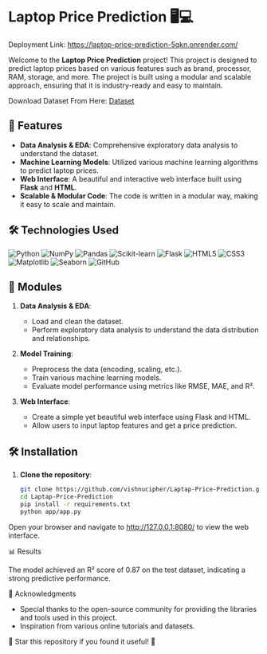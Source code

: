 # Laptop Price Prediction 🖥💻

Deployment Link: https://laptop-price-prediction-5qkn.onrender.com/

Welcome to the **Laptop Price Prediction** project! This project is designed to predict laptop prices based on various features such as brand, processor, RAM, storage, and more. The project is built using a modular and scalable approach, ensuring that it is industry-ready and easy to maintain.

Download Dataset From Here: [Dataset](https://github.com/vishnucipher/Laptop-Price-Prediction/blob/main/notebook/data/raw.csv) 

## 🚀 Features

- **Data Analysis & EDA**: Comprehensive exploratory data analysis to understand the dataset.
- **Machine Learning Models**: Utilized various machine learning algorithms to predict laptop prices.
- **Web Interface**: A beautiful and interactive web interface built using **Flask** and **HTML**.
- **Scalable & Modular Code**: The code is written in a modular way, making it easy to scale and maintain.

## 🛠️ Technologies Used

<p align="left">
  <img src="https://img.shields.io/badge/Python-3776AB?style=for-the-badge&logo=python&logoColor=white" alt="Python" />
  <img src="https://img.shields.io/badge/Numpy-013243?style=for-the-badge&logo=numpy&logoColor=white" alt="NumPy" />
  <img src="https://img.shields.io/badge/Pandas-150458?style=for-the-badge&logo=pandas&logoColor=white" alt="Pandas" />
  <img src="https://img.shields.io/badge/Scikit_Learn-F7931E?style=for-the-badge&logo=scikit-learn&logoColor=white" alt="Scikit-learn" />
  <img src="https://img.shields.io/badge/Flask-000000?style=for-the-badge&logo=flask&logoColor=white" alt="Flask" />
  <img src="https://img.shields.io/badge/HTML5-E34F26?style=for-the-badge&logo=html5&logoColor=white" alt="HTML5" />
  <img src="https://img.shields.io/badge/CSS3-1572B6?style=for-the-badge&logo=css3&logoColor=white" alt="CSS3" />
  <img src="https://img.shields.io/badge/Matplotlib-3776AB?style=for-the-badge&logo=matplotlib&logoColor=white" alt="Matplotlib" />
  <img src="https://img.shields.io/badge/Seaborn-3776AB?style=for-the-badge&logo=seaborn&logoColor=white" alt="Seaborn" />
  <img src="https://img.shields.io/badge/GitHub-181717?style=for-the-badge&logo=github&logoColor=white" alt="GitHub" />
</p>


## 🧩 Modules

1. **Data Analysis & EDA**: 
   - Load and clean the dataset.
   - Perform exploratory data analysis to understand the data distribution and relationships.
   
2. **Model Training**:
   - Preprocess the data (encoding, scaling, etc.).
   - Train various machine learning models.
   - Evaluate model performance using metrics like RMSE, MAE, and R².

3. **Web Interface**:
   - Create a simple yet beautiful web interface using Flask and HTML.
   - Allow users to input laptop features and get a price prediction.

## 🛠️ Installation

1. **Clone the repository**:
   ```bash
   git clone https://github.com/vishnucipher/Laptap-Price-Prediction.git
   cd Laptap-Price-Prediction
   pip install -r requirements.txt
   python app/app.py

Open your browser and navigate to http://127.0.0.1:8080/ to view the web interface.

📊 Results

The model achieved an R² score of 0.87 on the test dataset, indicating a strong predictive performance.


🙏 Acknowledgments

- Special thanks to the open-source community for providing the libraries and tools used in this project.
- Inspiration from various online tutorials and datasets.

🌟 Star this repository if you found it useful! 🌟


